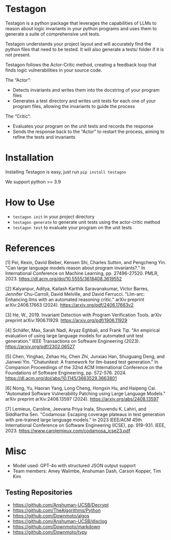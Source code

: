 # Testagon

Testagon is a python package that leverages the capabilities of LLMs to reason about logic invariants in your python programs and uses them to generate a suite of comprehensive unit tests. 

Testagon understands your project layout and will accurately find the python files that need to be tested. It will also generate a tests/ folder if it is not present. 

Testagon follows the Actor-Critic method, creating a feedback loop that finds logic vulnerabilities in your source code. 

The “Actor”:
- Detects invariants and writes them into the docstring of your program files
- Generates a test directory and writes unit tests for each one of your program files, allowing the invariants to guide the process

The “Critic”:
- Evaluates your program on the unit tests and records the response
- Sends the response back to the “Actor” to restart the process, aiming to refine the tests and invariants

# Installation

Installing Testagon is easy, just run `pip install testagon`

We support python >= 3.9

# How to Use

- `testagon init` in your project directory
- `testagon generate` to generate unit tests using the actor-critic method
- `testagon test` to evaluate your program on the unit tests

# References
<a id="1">[1]</a>
Pei, Kexin, David Bieber, Kensen Shi, Charles Sutton, and Pengcheng Yin. "Can large language models reason about program invariants?." In International Conference on Machine Learning, pp. 27496-27520. PMLR, 2023. https://dl.acm.org/doi/10.5555/3618408.3619552

<a id="2">[2]</a>
Kalyanpur, Aditya, Kailash Karthik Saravanakumar, Victor Barres, Jennifer Chu-Carroll, David Melville, and David Ferrucci. "Llm-arc: Enhancing llms with an automated reasoning critic." arXiv preprint arXiv:2406.17663 (2024). https://arxiv.org/pdf/2406.17663v2

<a id="3">[3]</a> 
He, W., 2019. Invariant Detection with Program Verification Tools. arXiv preprint arXiv:1906.11929. https://arxiv.org/pdf/1906.11929

<a id="4">[4]</a> 
Schäfer, Max, Sarah Nadi, Aryaz Eghbali, and Frank Tip. "An empirical evaluation of using large language models for automated unit test generation." IEEE Transactions on Software Engineering (2023). https://arxiv.org/pdf/2302.06527

<a id="5">[5]</a> 
Chen, Yinghao, Zehao Hu, Chen Zhi, Junxiao Han, Shuiguang Deng, and Jianwei Yin. "Chatunitest: A framework for llm-based test generation." In Companion Proceedings of the 32nd ACM International Conference on the Foundations of Software Engineering, pp. 572-576. 2024. https://dl.acm.org/doi/abs/10.1145/3663529.3663801

<a id="6">[6]</a> 
Nong, Yu, Haoran Yang, Long Cheng, Hongxin Hu, and Haipeng Cai. "Automated Software Vulnerability Patching using Large Language Models." arXiv preprint arXiv:2408.13597 (2024). https://arxiv.org/abs/2408.13597

<a id="7">[7]</a> 
Lemieux, Caroline, Jeevana Priya Inala, Shuvendu K. Lahiri, and Siddhartha Sen. "Codamosa: Escaping coverage plateaus in test generation with pre-trained large language models." In 2023 IEEE/ACM 45th International Conference on Software Engineering (ICSE), pp. 919-931. IEEE, 2023. https://www.carolemieux.com/codamosa_icse23.pdf

# Misc
- Model used: GPT-4o with structured JSON output support
- Team members: Amey Walimbe, Anshuman Dash, Carson Kopper, Tim Kim

## Testing Repositories
- https://github.com/Anshuman-UCSB/Decrypt
- https://github.com/TheAlgorithms/Python
- https://github.com/Downmoto/algos
- https://github.com/Anshuman-UCSB/disclog
- https://github.com/Downmoto/markdown
- https://github.com/Downmoto/typy
